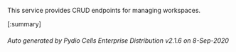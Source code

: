 






This service provides CRUD endpoints for managing workspaces.

[:summary]

###### Auto generated by Pydio Cells Enterprise Distribution v2.1.6 on 8-Sep-2020
